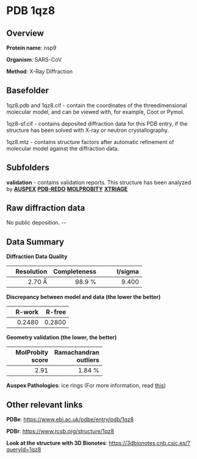 # PDB 1qz8

## Overview

**Protein name**: nsp9

**Organism**: SARS-CoV

**Method**: X-Ray Diffraction

## Basefolder

1qz8.pdb and 1qz8.cif - contain the coordinates of the threedimensional molecular model, and can be viewed with, for example, Coot or Pymol.

1qz8-sf.cif - contains deposited diffraction data for this PDB entry, if the structure has been solved with X-ray or neutron crystallography.

1qz8.mtz - contains structure factors after automatic refinement of molecular model against the diffraction data.

## Subfolders





**validation** - contains validation reports. This structure has been analyzed by [**AUSPEX**](https://github.com/thorn-lab/coronavirus_structural_task_force/tree/master/pdb/nsp9/SARS-CoV/1qz8/validation/auspex) [**PDB-REDO**](https://github.com/thorn-lab/coronavirus_structural_task_force/tree/master/pdb/nsp9/SARS-CoV/1qz8/validation/pdb-redo) [**MOLPROBITY**](https://github.com/thorn-lab/coronavirus_structural_task_force/tree/master/pdb/nsp9/SARS-CoV/1qz8/validation/molprobity) [**XTRIAGE**](https://github.com/thorn-lab/coronavirus_structural_task_force/blob/master/pdb/nsp9/SARS-CoV/1qz8/validation/Xtriage_output.log) 

## Raw diffraction data

No public deposition. --<br> 

## Data Summary
**Diffraction Data Quality**

|   | Resolution | Completeness| I/sigma |
|---|-------------:|----------------:|--------------:|
|   |2.70 Å|98.9  %|<img width=50/>9.400|

**Discrepancy between model and data (the lower the better)**

|   | **R-work**| **R-free**   
|---|-------------:|----------------:|           
||  0.2480|  0.2800|

**Geometry validation (the lower, the better)**

|   |**MolProbity<br>score**| **Ramachandran<br>outliers** 
|---|-------------:|----------------:|
||  2.91|  1.84 %|

**Auspex Pathologies**: ice rings (For more information, read [this](https://github.com/thorn-lab/coronavirus_structural_task_force/blob/master/pdb/nsp9/SARS-CoV/1qz8/validation/auspex/1qz8_auspex_comments.txt))

 



## Other relevant links 
**PDBe**:  https://www.ebi.ac.uk/pdbe/entry/pdb/1qz8
 
**PDBr**: https://www.rcsb.org/structure/1qz8 

**Look at the structure with 3D Bionotes**: https://3dbionotes.cnb.csic.es/?queryId=1qz8


